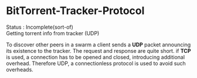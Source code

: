BitTorrent-Tracker-Protocol
===========================
Status : Incomplete(sort-of)<br/>
Getting torrent info from tracker (UDP) 
<p>
To discover other peers in a swarm a client sends a <b>UDP</b> packet announcing its existence to the tracker. The request and response are quite short. if <b>TCP</b> is used, a connection has to be opened and closed, introducing additional overhead. Therefore UDP, a connectionless protocol is used to avoid such overheads. </p>
